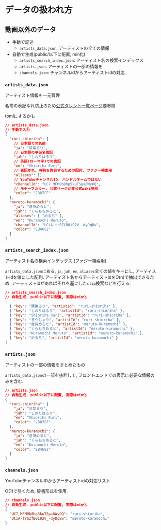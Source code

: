 # データの扱われ方

## 動画以外のデータ

- 手動で記述
  - `artists_data.json`: アーティストの全ての情報
- 自動で生成(public/以下に配置, min化)
  - `artists_search_index.json`: アーティスト名の検索インデックス
  - `artists.json`: アーティストの一部の情報を
  - `channels.json`: チャンネルidからアーティストidの対応

### `artists_data.json`

アーティスト情報を一元管理

名前の表記ゆれ防止のため[公式タレント一覧ページ](https://www.nijisanji.jp/talents)要参照

tomlにするかも

```json
// artists_data.json
// 手動で入力
{
  "ruri-shioriha": {
    // 日本語での名前
    "ja": "栞葉るり",
    // 日本語の平仮名表記
    "jah": "しおりはるり",
    // 英語(ローマ字)での表記
    "en": "Shioriha Ruri",
    // 表記ゆれ, 呼称を許容するための配列. ファジー検索用
    "aliases": [],
    // YouTubeチャンネルID. ハンドルネームではない
    "channelId": "UC7_MFM9b8hp5kuTSpa8WyOQ",
    // モチーフカラー. 公式ページか非公式wiki参照
    "color": "2887FF"
  },
  "meruto-kuramochi": {
    "ja": "倉持めると",
    "jah": "くらもちめると",
    "aliases": [ "めるち" ],
    "en": "Kuramochi Meruto",
    "channelId": "UCiA-trSZfB0i92V_-dyDqBw",
    "color": "EB4682"
  }
}
```

### `artists_search_index.json`

アーティスト名の検索インデックス (ファジー検索用)

`artists_data.json`にある, `ja`, `jah`, `en`, `aliases`全ての値をキーにし, アーティストidを値にした配列. アーティスト名からアーティストidをO(n)で抽出できるため. アーティストidがあればそれを基にした`clip`検索などを行える.

```json
// artists_search_index.json
// 自動生成, public以下に配置, 実際はmin化
[
  { "key": "栞葉るり", "artistId": "ruri-shioriha" },
  { "key": "しおりはるり", "artistId": "ruri-shioriha" },
  { "key": "Shioriha Ruri", "artistId": "ruri-shioriha" },
  { "key": "るりじょう", "artistId": "ruri-shioriha" },
  { "key": "倉持めると", "artistId": "meruto-kuramochi" },
  { "key": "くらもちめると", "artistId": "meruto-kuramochi" },
  { "key": "Kuramochi Meruto", "artistId": "meruto-kuramochi" },
  { "key": "めるち", "artistId": "meruto-kuramochi" }
]
```

### `artists.json`

アーティストの一部の情報をまとめたもの

`artists_data.json`の一部を抜粋して, フロントエンドでの表示に必要な情報のみを含む.

```json
// artists.json
// 自動生成, public以下に配置, 実際はmin化
{
  "ruri-shioriha": {
    "ja": "栞葉るり",
    "jah": "しおりはるり",
    "en": "Shioriha Ruri",
    "color": "2887FF"
  },
  "meruto-kuramochi": {
    "ja": "倉持めると",
    "jah": "くらもちめると",
    "en": "Kuramochi Meruto",
    "color": "EB4682"
  }
}
```

### `channels.json`

YouTubeチャンネルIDからアーティストidの対応リスト

O(1)で引くため, 辞書形式を使用.

```json
// channels.json
// 自動生成, public以下に配置, 実際はmin化
{
  "UC7_MFM9b8hp5kuTSpa8WyOQ": "ruri-shioriha",
  "UCiA-trSZfB0i92V_-dyDqBw": "meruto-kuramochi"
}
```
